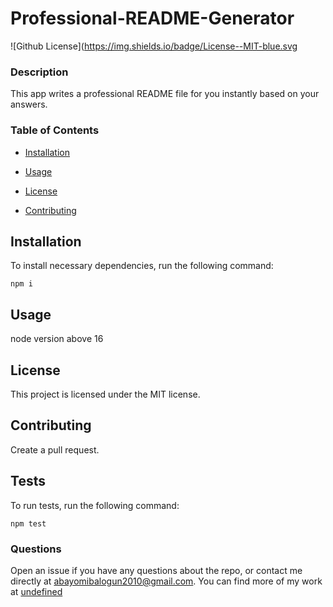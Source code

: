 # Professional-README-Generator
  ![Github License](https://img.shields.io/badge/License--MIT-blue.svg

  ### Description
   This app writes a professional README file for you instantly based on your answers.

  ### Table of Contents

  * [Installation](#installation)

  * [Usage](#usage)

  * [License](#license)
  
  * [Contributing](#contributing)

  
  ## Installation

  To install necessary dependencies, run the following command:
  ```
  npm i
  ```

  
  
  ## Usage
  node version above 16

  ## License
  This project is licensed under the MIT license.

  ## Contributing
  
  Create a pull request.

  ## Tests

  To run tests, run the following command:

  ```
  npm test
  ```

  ### Questions
  Open an issue if you have any questions about the repo, or contact me directly at abayomibalogun2010@gmail.com. You can find more of my work at [undefined](https://github.com/undefined) 
